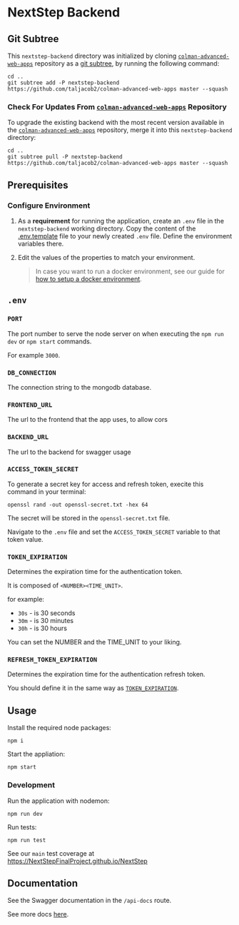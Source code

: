 # NextStep Backend

## Git Subtree

This `nextstep-backend` directory was initialized by cloning [`colman-advanced-web-apps`](https://github.com/taljacob2/colman-advanced-web-apps) repository as a [git subtree](https://www.atlassian.com/git/tutorials/git-subtree), by running the following command:

```
cd ..
git subtree add -P nextstep-backend https://github.com/taljacob2/colman-advanced-web-apps master --squash
```

### Check For Updates From [`colman-advanced-web-apps`](https://github.com/taljacob2/colman-advanced-web-apps) Repository

To upgrade the existing backend with the most recent version available in the [`colman-advanced-web-apps`](https://github.com/taljacob2/colman-advanced-web-apps) repository, merge it into this `nextstep-backend` directory:

```
cd ..
git subtree pull -P nextstep-backend https://github.com/taljacob2/colman-advanced-web-apps master --squash
```

## Prerequisites

### Configure Environment

1. As a **requirement** for running the application, create an `.env` file in the `nextstep-backend` working directory. Copy the content of the [.env.template](/nextstep-backend/.env.template) file to your newly created `.env` file. Define the environment variables there.

1. Edit the values of the properties to match your environment.

   > In case you want to run a docker environment, see our guide for [how to setup a docker environment](/nextstep-backend/docs/mongodb/mongodb-via-docker.md).

## `.env`

### `PORT`

The port number to serve the node server on when executing the `npm run dev` or `npm start` commands.

For example `3000`.

### `DB_CONNECTION`

The connection string to the mongodb database.

### `FRONTEND_URL`

The url to the frontend that the app uses, to allow cors

### `BACKEND_URL`

The url to the backend for swagger usage

### `ACCESS_TOKEN_SECRET`

To generate a secret key for access and refresh token, execite this command in your terminal:

```
openssl rand -out openssl-secret.txt -hex 64
```

The secret will be stored in the `openssl-secret.txt` file.

Navigate to the `.env` file and set the `ACCESS_TOKEN_SECRET` variable to that token value.

### `TOKEN_EXPIRATION`

Determines the expiration time for the authentication token.

It is composed of `<NUMBER><TIME_UNIT>`.

for example:

- `30s` - is 30 seconds
- `30m` - is 30 minutes
- `30h` - is 30 hours

You can set the NUMBER and the TIME_UNIT to your liking.

### `REFRESH_TOKEN_EXPIRATION`

Determines the expiration time for the authentication refresh token.

You should define it in the same way as [`TOKEN_EXPIRATION`](https://github.com/NextStepFinalProject/NextStep?tab=readme-ov-file#token_expiration).

## Usage

Install the required node packages:

```
npm i
```

Start the appliation:

```
npm start
```

### Development

Run the application with nodemon:

```
npm run dev
```

Run tests:

```
npm run test
```

See our `main` test coverage at https://NextStepFinalProject.github.io/NextStep

## Documentation

See the Swagger documentation in the `/api-docs` route.

See more docs [here](/nextstep-backend/docs).
